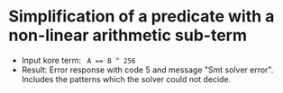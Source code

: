 # Simplification of a predicate with a non-linear arithmetic sub-term

* Input kore term: ` A == B ^ 256`
* Result: Error response with code 5 and message "Smt solver error". Includes the patterns which the solver could not decide.
